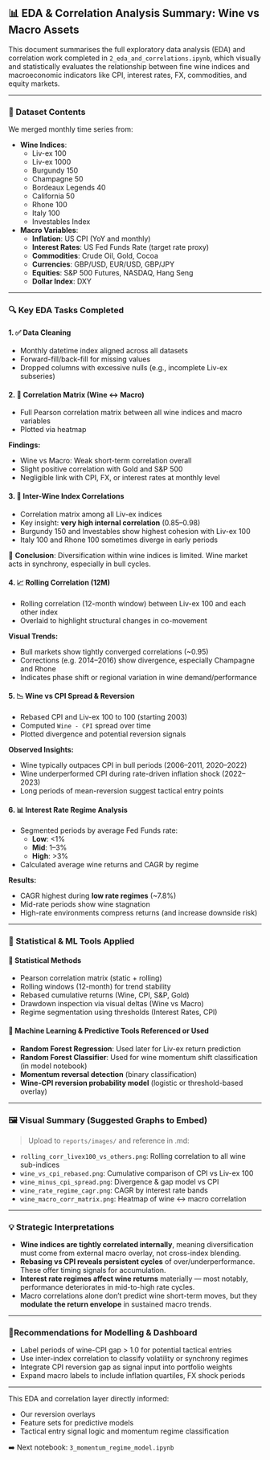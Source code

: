 
## 📊 EDA & Correlation Analysis Summary: Wine vs Macro Assets

This document summarises the full exploratory data analysis (EDA) and correlation work completed in `2_eda_and_correlations.ipynb`, which visually and statistically evaluates the relationship between fine wine indices and macroeconomic indicators like CPI, interest rates, FX, commodities, and equity markets.

---

### 📁 Dataset Contents
We merged monthly time series from:
- **Wine Indices**:
  - Liv-ex 100
  - Liv-ex 1000
  - Burgundy 150
  - Champagne 50
  - Bordeaux Legends 40
  - California 50
  - Rhone 100
  - Italy 100
  - Investables Index
- **Macro Variables**:
  - **Inflation**: US CPI (YoY and monthly)
  - **Interest Rates**: US Fed Funds Rate (target rate proxy)
  - **Commodities**: Crude Oil, Gold, Cocoa
  - **Currencies**: GBP/USD, EUR/USD, GBP/JPY
  - **Equities**: S&P 500 Futures, NASDAQ, Hang Seng
  - **Dollar Index**: DXY

---

### 🔍 Key EDA Tasks Completed

#### 1. ✅ Data Cleaning
- Monthly datetime index aligned across all datasets
- Forward-fill/back-fill for missing values
- Dropped columns with excessive nulls (e.g., incomplete Liv-ex subseries)

#### 2. 🔗 Correlation Matrix (Wine ↔ Macro)
- Full Pearson correlation matrix between all wine indices and macro variables
- Plotted via heatmap

**Findings:**
- Wine vs Macro: Weak short-term correlation overall
- Slight positive correlation with Gold and S&P 500
- Negligible link with CPI, FX, or interest rates at monthly level

#### 3. 🔄 Inter-Wine Index Correlations
- Correlation matrix among all Liv-ex indices
- Key insight: **very high internal correlation** (0.85–0.98)
- Burgundy 150 and Investables show highest cohesion with Liv-ex 100
- Italy 100 and Rhone 100 sometimes diverge in early periods

📌 **Conclusion**: Diversification within wine indices is limited. Wine market acts in synchrony, especially in bull cycles.

#### 4. 📈 Rolling Correlation (12M)
- Rolling correlation (12-month window) between Liv-ex 100 and each other index
- Overlaid to highlight structural changes in co-movement

**Visual Trends:**
- Bull markets show tightly converged correlations (~0.95)
- Corrections (e.g. 2014–2016) show divergence, especially Champagne and Rhone
- Indicates phase shift or regional variation in wine demand/performance

#### 5. 📉 Wine vs CPI Spread & Reversion
- Rebased CPI and Liv-ex 100 to 100 (starting 2003)
- Computed `Wine - CPI` spread over time
- Plotted divergence and potential reversion signals

**Observed Insights:**
- Wine typically outpaces CPI in bull periods (2006–2011, 2020–2022)
- Wine underperformed CPI during rate-driven inflation shock (2022–2023)
- Long periods of mean-reversion suggest tactical entry points

#### 6. 📊 Interest Rate Regime Analysis
- Segmented periods by average Fed Funds rate:
  - **Low**: <1%
  - **Mid**: 1–3%
  - **High**: >3%
- Calculated average wine returns and CAGR by regime

**Results:**
- CAGR highest during **low rate regimes** (~7.8%)
- Mid-rate periods show wine stagnation
- High-rate environments compress returns (and increase downside risk)

---

### 🧮 Statistical & ML Tools Applied

#### 📐 Statistical Methods
- Pearson correlation matrix (static + rolling)
- Rolling windows (12-month) for trend stability
- Rebased cumulative returns (Wine, CPI, S&P, Gold)
- Drawdown inspection via visual deltas (Wine vs Macro)
- Regime segmentation using thresholds (Interest Rates, CPI)

#### 🤖 Machine Learning & Predictive Tools Referenced or Used
- **Random Forest Regression**: Used later for Liv-ex return prediction
- **Random Forest Classifier**: Used for wine momentum shift classification (in model notebook)
- **Momentum reversal detection** (binary classification)
- **Wine-CPI reversion probability model** (logistic or threshold-based overlay)

---

### 🖼️ Visual Summary (Suggested Graphs to Embed)
> Upload to `reports/images/` and reference in .md:

- `rolling_corr_livex100_vs_others.png`: Rolling correlation to all wine sub-indices
- `wine_vs_cpi_rebased.png`: Cumulative comparison of CPI vs Liv-ex 100
- `wine_minus_cpi_spread.png`: Divergence & gap model vs CPI
- `wine_rate_regime_cagr.png`: CAGR by interest rate bands
- `wine_macro_corr_matrix.png`: Heatmap of wine ↔ macro correlation

---

### 💡 Strategic Interpretations

- **Wine indices are tightly correlated internally**, meaning diversification must come from external macro overlay, not cross-index blending.
- **Rebasing vs CPI reveals persistent cycles** of over/underperformance. These offer timing signals for accumulation.
- **Interest rate regimes affect wine returns** materially — most notably, performance deteriorates in mid-to-high rate cycles.
- Macro correlations alone don’t predict wine short-term moves, but they **modulate the return envelope** in sustained macro trends.

---

### 📍Recommendations for Modelling & Dashboard
- Label periods of wine-CPI gap > 1.0 for potential tactical entries
- Use inter-index correlation to classify volatility or synchrony regimes
- Integrate CPI reversion gap as signal input into portfolio weights
- Expand macro labels to include inflation quartiles, FX shock periods

---

This EDA and correlation layer directly informed:
- Our reversion overlays
- Feature sets for predictive models
- Tactical entry signal logic and momentum regime classification

➡️ Next notebook: `3_momentum_regime_model.ipynb`
